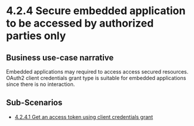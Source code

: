 # 4.2.4 Secure embedded application to be accessed by authorized parties only

## Business use-case narrative
Embedded applications may required to access access secured resources. OAuth2 client credentials grant 
type is suitable for embedded applications since there is no interaction. 
## Sub-Scenarios
- [4.2.4.1 Get an access token using client credentials grant](4.2.4.1-client/README.md)
